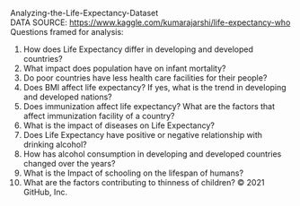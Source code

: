  Analyzing-the-Life-Expectancy-Dataset
 <br>
 DATA SOURCE: https://www.kaggle.com/kumarajarshi/life-expectancy-who
 <br>
 Questions framed for analysis: 
  1. How does Life Expectancy differ in developing and developed countries?
  2. What impact does population have on infant mortality?
  3. Do poor countries have less health care facilities for their people?
  4. Does BMI affect life expectancy? If yes, what is the trend in developing and developed nations?
  5. Does immunization affect life expectancy? What are the factors that affect immunization facility of a country?
  6. What is the impact of diseases on Life Expectancy?
  7. Does Life Expectancy have positive or negative relationship with drinking alcohol?
  8. How has alcohol consumption in developing and developed countries changed over the years?
  9. What is the Impact of schooling on the lifespan of humans?
 10. What are the factors contributing to thinness of children?
© 2021 GitHub, Inc.
